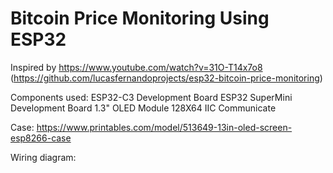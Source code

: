 # Bitcoin Price Monitoring Using ESP32
Inspired by https://www.youtube.com/watch?v=31O-T14x7o8 (https://github.com/lucasfernandoprojects/esp32-bitcoin-price-monitoring)

Components used:
ESP32-C3 Development Board ESP32 SuperMini Development Board 
1.3" OLED Module 128X64 IIC Communicate

Case:
https://www.printables.com/model/513649-13in-oled-screen-esp8266-case

Wiring diagram:


